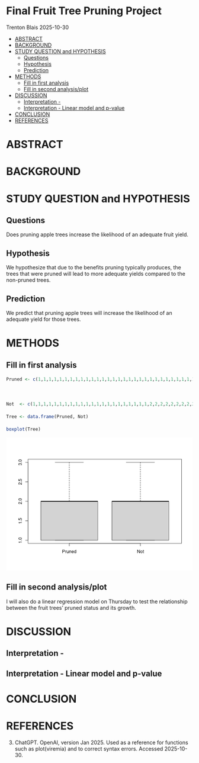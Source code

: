 Final Fruit Tree Pruning Project
================
Trenton Blais
2025-10-30

- [ABSTRACT](#abstract)
- [BACKGROUND](#background)
- [STUDY QUESTION and HYPOTHESIS](#study-question-and-hypothesis)
  - [Questions](#questions)
  - [Hypothesis](#hypothesis)
  - [Prediction](#prediction)
- [METHODS](#methods)
  - [Fill in first analysis](#fill-in-first-analysis)
  - [Fill in second analysis/plot](#fill-in-second-analysisplot)
- [DISCUSSION](#discussion)
  - [Interpretation -](#interpretation--)
  - [Interpretation - Linear model and
    p-value](#interpretation---linear-model-and-p-value)
- [CONCLUSION](#conclusion)
- [REFERENCES](#references)

# ABSTRACT

# BACKGROUND

# STUDY QUESTION and HYPOTHESIS

## Questions

Does pruning apple trees increase the likelihood of an adequate fruit
yield.

## Hypothesis

We hypothesize that due to the benefits pruning typically produces, the
trees that were pruned will lead to more adequate yields compared to the
non-pruned trees.

## Prediction

We predict that pruning apple trees will increase the likelihood of an
adequate yield for those trees.

# METHODS

## Fill in first analysis

``` r
Pruned <- c(1,1,1,1,1,1,1,1,1,1,1,1,1,1,1,1,1,1,1,1,1,1,1,1,1,1,1,1,1,1,2,2,2,2,2,2,2,2,2,2,2,2,2,2,2,2,2,2,2,2,2,2,2,2,2,2,2,2,2,3,3,3,3)



Not  <- c(1,1,1,1,1,1,1,1,1,1,1,1,1,1,1,1,1,1,1,1,1,1,2,2,2,2,2,2,2,2,2,2,2,2,2,2,2,2,2,2,2,2,2,2,2,2,2,2,2,2,2,2,2,2,2,2,2,2,3,3,3,3,3)

Tree <- data.frame(Pruned, Not)

boxplot(Tree)
```

![](Final-fruit-tree-pruning-project_files/figure-gfm/loading%20data-1.png)<!-- -->

## Fill in second analysis/plot

I will also do a linear regression model on Thursday to test the
relationship between the fruit trees’ pruned status and its growth.

# DISCUSSION

## Interpretation -

## Interpretation - Linear model and p-value

# CONCLUSION

# REFERENCES

3.  ChatGPT. OpenAI, version Jan 2025. Used as a reference for functions
    such as plot(viremia) and to correct syntax errors. Accessed
    2025-10-30.
